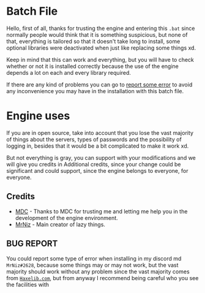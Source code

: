 # Batch File
Hello, first of all, thanks for trusting the engine and entering this `.bat` since normally people would think that it is something suspicious, but none of that, everything is tailored so that it doesn't take long to install, some optional libraries were deactivated when just like replacing some things xd.

Keep in mind that this can work and everything, but you will have to check whether or not it is installed correctly because the use of the engine depends a lot on each and every library required.

If there are any kind of problems you can go to [report some error](#bug-report) to avoid any inconvenience you may have in the installation with this batch file.
# Engine uses
If you are in open source, take into account that you lose the vast majority of things about the servers, types of passwords and the possibility of logging in, besides that it would be a bit complicated to make it work xd.

But not everything is gray, you can support with your modifications and we will give you credits in Additional credits, since your change could be significant and could support, since the engine belongs to everyone, for everyone.

## Credits
- [MDC](https://github.com/MDCYT) - Thanks to MDC for trusting me and letting me help you in the development of the engine environment.
- [MrNiz](https://github.com/MrNiz) - Main creator of lazy things.

## BUG REPORT
You could report some type of error when installing in my discord md `MrNiz#2628`, because some things may or may not work, but the vast majority should work without any problem since the vast majority comes from [`Haxelib.com`](https://haxelib.com]), but from anyway I recommend being careful who you see the facilities with
